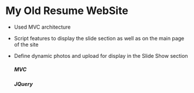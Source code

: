 # My Old Resume WebSite

* Used MVC architecture
* Script features to display the slide section as well as on the main page of the site
* Define dynamic photos and upload for display in the Slide Show section

  ##### MVC
  ##### JQuery